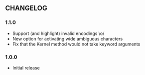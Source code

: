 ## CHANGELOG

### 1.1.0

* Support (and highlight) invalid encodings \o/
* New option for activating wide ambiguous characters
* Fix that the Kernel method would not take keyword arguments

### 1.0.0

* Initial release

